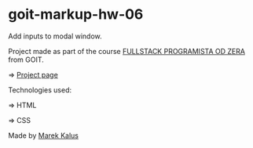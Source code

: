 # goit-markup-hw-06
Add inputs to modal window.

Project made as part of the course [FULLSTACK PROGRAMISTA OD ZERA](https://goit.global/pl/courses/fullstackonline/?utm_source=main-site) from GOIT.

=> [Project page](marektg.github.io/goit-markup-hw-06/)

Technologies used:

=> HTML

=> CSS



Made by [Marek Kalus](www.linkedin.com/in/marek-kalus-61a240247)
